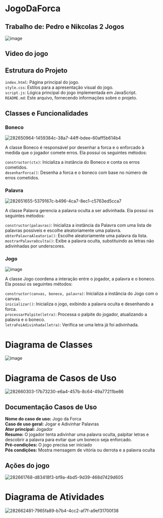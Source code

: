 # JogoDaForca

## Trabalho de: Pedro e Nikcolas 2 Jogos<br> 
![image](https://github.com/PedroFRomao/JogoDaForca/assets/120103357/9debf9c9-4ad6-4a5e-a101-a3a3846a04fa)



## **Video do jogo**



## Estrutura do Projeto

`index.html`: Página principal do jogo.<br>
`style.css`: Estilos para a apresentação visual do jogo.<br>
`script.js`: Lógica principal do jogo implementada em JavaScript.<br>
`README.md`: Este arquivo, fornecendo informações sobre o projeto.<br>

## Classes e Funcionalidades

### Boneco
![282650964-1459384c-38a7-44ff-bdee-60aff5b614b4](https://github.com/PedroFRomao/JogoDaForca/assets/120103357/010e1eaa-44f3-431b-9ab8-80e4bf305e9a)


A classe Boneco é responsável por desenhar a forca e o enforcado à medida que o jogador comete erros. Ela possui os seguintes métodos:

`constructor(ctx)`: Inicializa a instância do Boneco e conta os erros cometidos.<br>
`desenharForca()`: Desenha a forca e o boneco com base no número de erros cometidos.<br>

### Palavra
![282651655-5379167c-b496-4ca7-8ec1-c5763ed5cca7](https://github.com/PedroFRomao/JogoDaForca/assets/120103357/8171439a-a9d8-433e-ac7c-7815e833c370)


A classe Palavra gerencia a palavra oculta a ser adivinhada. Ela possui os seguintes métodos:

`constructor(palavras)`: Inicializa a instância da Palavra com uma lista de palavras possíveis e escolhe aleatoriamente uma palavra.<br>
`obterPalavraAleatoria()`: Escolhe aleatoriamente uma palavra da lista.<br>
`mostrarPalavraOculta()`: Exibe a palavra oculta, substituindo as letras não adivinhadas por underscores.<br>

### Jogo
![image](https://github.com/PedroFRomao/JogoDaForca/assets/120103357/91364cd6-a41a-4eb6-a67e-6cfa8b3f0ccb)


A classe Jogo coordena a interação entre o jogador, a palavra e o boneco. Ela possui os seguintes métodos:

`constructor(canvas, boneco, palavra)`: Inicializa a instância do Jogo com o canvas.<br>
`inicializar()`: Inicializa o jogo, exibindo a palavra oculta e desenhando a forca.<br>
`processarPalpite(letra)`: Processa o palpite do jogador, atualizando a palavra e o boneco.<br>
`letraFoiAdivinhada(letra)`: Verifica se uma letra já foi adivinhada.<br>

# Diagrama de Classes
![image](https://github.com/PedroFRomao/JogoDaForca/assets/120103357/56b8b871-eab7-47d9-9849-54b34f406aa8)


# Diagrama de Casos de Uso
![282660303-17b73230-e6a4-457b-8c64-49a77211be86](https://github.com/PedroFRomao/JogoDaForca/assets/120103357/044d27e8-f932-42a1-a524-e5e2c3e6b6a4)


## Documentação Casos de Uso
**Nome do caso de uso:** Jogo da Forca<br>
**Caso de uso geral:** Jogar e Adivinhar Palavras<br>
**Ator principal:** Jogador<br>
**Resumo:** O jogador tenta adivinhar uma palavra oculta, palpitar letras e descobrir a palavra para evitar que um boneco seja enforcado.<br>
**Pré-condições:** O jogo precisa ser iniciado<br>
**Pós condições:** Mostra mensagem de vitória ou derrota e a palavra oculta<br>

## Ações do jogo
![282661768-d83418f3-bf9a-4bd5-9d39-468d7429d605](https://github.com/PedroFRomao/JogoDaForca/assets/120103357/ae72e10e-fb6c-4dac-bdd9-c6f463e8e8e4)


# Diagrama de Atividades
![282662481-7965fa89-b7b4-4cc2-af7f-a9ef31700f38](https://github.com/PedroFRomao/JogoDaForca/assets/120103357/791d0ee6-7123-4c71-a465-c94660b28b32)

